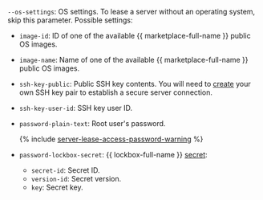 `--os-settings`: OS settings. To lease a server without an operating system, skip this parameter. Possible settings:

* `image-id`: ID of one of the available {{ marketplace-full-name }} public OS images.
* `image-name`: Name of one of the available {{ marketplace-full-name }} public OS images.
* `ssh-key-public`: Public SSH key contents. You will need to [create](../../../compute/operations/vm-connect/ssh.md#creating-ssh-keys) your own SSH key pair to establish a secure server connection.
* `ssh-key-user-id`: SSH key user ID.
* `password-plain-text`: Root user's password.

  {% include [server-lease-access-password-warning](../server-lease-access-password-warning.md) %}

* `password-lockbox-secret`: {{ lockbox-full-name }} [secret](../../../lockbox/concepts/secret.md):
  * `secret-id`: Secret ID.
  * `version-id`: Secret version.
  * `key`: Secret key.